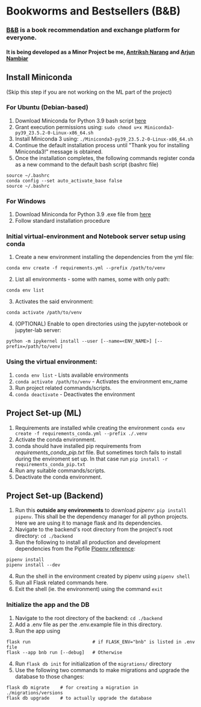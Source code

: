 # Bookworms and Bestsellers (B&B)
### [B&B](https://bookwormsandbestsellers.in) is a book recommendation and exchange platform for everyone.
#### It is being developed as a Minor Project be me, [Antriksh Narang](https://github.com/AntrikshNarang) and [Arjun Nambiar](https://github.com/ShadowSlayer03)

## Install Miniconda
(Skip this step if you are not working on the ML part of the project)
### For Ubuntu (Debian-based)
1. Download Miniconda for Python 3.9 bash script [here](https://repo.anaconda.com/miniconda/Miniconda3-py39_23.5.2-0-Linux-x86_64.sh)
2. Grant execution permissions using:
    `sudo chmod u+x Miniconda3-py39_23.5.2-0-Linux-x86_64.sh`
3. Install Miniconda 3 using:
    `./Miniconda3-py39_23.5.2-0-Linux-x86_64.sh`
4. Continue the default installation process until "Thank you for installing Miniconda3!" message is obtained.
5. Once the installation completes, the following commands register conda as a new command to the default bash script (bashrc file)
```
source ~/.bashrc
conda config --set auto_activate_base false
source ~/.bashrc
```

### For Windows
1. Download Miniconda for Python 3.9 .exe file from [here](https://repo.anaconda.com/miniconda/Miniconda3-py39_23.5.2-0-Windows-x86_64.exe)
2. Follow standard installation procedure

### Initial virtual-environment and Notebook server setup using conda
1. Create a new environment installing the dependencies from the yml file:
```
conda env create -f requirements.yml --prefix /path/to/venv
```

2. List all environments - some with names, some with only path:
```
conda env list    
```

3. Activates the said environment:
```
conda activate /path/to/venv
```

4. (OPTIONAL) Enable to open directories using the jupyter-notebook or jupyter-lab server:
```
python -m ipykernel install --user [--name=<ENV_NAME>] [--prefix=/path/to/venv]
```

### Using the virtual environment:
1. `conda env list` - Lists available environments
2. `conda activate /path/to/venv` - Activates the environment env_name
3. Run project related commands/scripts.
4. `conda deactivate` - Deactivates the environment

## Project Set-up (ML)
1. Requirements are installed while creating the environment `conda env create -f requirements_conda.yml --prefix ./.venv`
2. Activate the conda environment.
2. conda should have installed pip requirements from _requirements_conda_pip.txt_ file. But sometimes torch fails to install during the enviroment set up. In that case run `pip install -r requirements_conda_pip.txt`
3. Run any suitable commands/scripts.
4. Deactivate the conda environment.

## Project Set-up (Backend)

1. Run this **outside any environments** to download _pipenv_: `pip install pipenv`. This shall be the dependency manager for all python projects. Here we are using it to manage flask and its dependencies.
2. Navigate to the backend's root directory from the project's root directory: `cd ./backend`
3. Run the following to install all production and development dependencies from the Pipfile [Pipenv reference](https://realpython.com/pipenv-guide/):
```
pipenv install
pipenv install --dev
```
4. Run the shell in the environment created by pipenv using `pipenv shell`
5. Run all Flask related commands here.
6. Exit the shell (ie. the environment) using the command `exit`

### Initialize the app and the DB
1. Navigate to the root directory of the backend: `cd ./backend`
2. Add a .env file as per the .env.example file in this directory.
3. Run the app using 
```
flask run                       # if FLASK_ENV="bnb" is listed in .env file
flask --app bnb run [--debug]   # Otherwise
```
4. Run `flask db init` for initialization of the `migrations/` directory
5. Use the following two commands to make migrations and upgrade the database to those changes:
```
flask db migrate    # for creating a migration in ./migrations/versions
flask db upgrade    # to actually upgrade the database
```